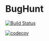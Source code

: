 # BugHunt
[![Build Status](https://app.travis-ci.com/Prananditha52/BugHunt.svg?branch=main)](https://app.travis-ci.com/Prananditha52/BugHunt)


[![codecov](https://codecov.io/gh/Prananditha52/BugHunt/branch/master/graph/badge.svg?token=8L7MJHEJ4H)](https://codecov.io/gh/Prananditha52/BugHunt)
